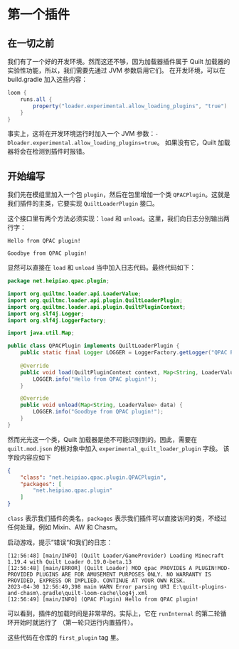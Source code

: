 # 第一个插件
## 在一切之前
我们有了一个好的开发环境。然而这还不够，因为加载器插件属于 Quilt 加载器的实验性功能，所以，我们需要先通过 JVM 参数启用它们。
在开发环境，可以在 build.gradle 加入这些内容：
```groovy
loom {
    runs.all {
        property("loader.experimental.allow_loading_plugins", "true")
    }
}
```
事实上，这将在开发环境运行时加入一个 JVM 参数：`-Dloader.experimental.allow_loading_plugins=true`。
如果没有它，Quilt 加载器将会在检测到插件时报错。
## 开始编写
我们先在模组里加入一个包 `plugin`，然后在包里增加一个类 `QPACPlugin`。这就是我们插件的主类，它要实现 `QuiltLoaderPlugin` 接口。

这个接口里有两个方法必须实现：`load` 和 `unload`。这里，我们向日志分别输出两行字：

`Hello from QPAC plugin!`

`Goodbye from QPAC plugin!`

显然可以直接在 `load` 和 `unload` 当中加入日志代码。最终代码如下：
```java
package net.heipiao.qpac.plugin;

import org.quiltmc.loader.api.LoaderValue;
import org.quiltmc.loader.api.plugin.QuiltLoaderPlugin;
import org.quiltmc.loader.api.plugin.QuiltPluginContext;
import org.slf4j.Logger;
import org.slf4j.LoggerFactory;

import java.util.Map;

public class QPACPlugin implements QuiltLoaderPlugin {
	public static final Logger LOGGER = LoggerFactory.getLogger("QPAC Plugin");
    
	@Override
	public void load(QuiltPluginContext context, Map<String, LoaderValue> previousData) {
		LOGGER.info("Hello from QPAC plugin!");
	}

	@Override
	public void unload(Map<String, LoaderValue> data) {
		LOGGER.info("Goodbye from QPAC plugin!");
	}
}
```
然而光光这一个类，Quilt 加载器是绝不可能识别到的。因此，需要在 `quilt.mod.json` 的根对象中加入 `experimental_quilt_loader_plugin` 字段。
该字段内容应如下
```json
{
    "class": "net.heipiao.qpac.plugin.QPACPlugin",
    "packages": [
        "net.heipiao.qpac.plugin"
    ]
}
```
`class` 表示我们插件的类名，`packages` 表示我们插件可以直接访问的类，不经过任何处理，例如 Mixin、AW 和 Chasm。

启动游戏，提示”错误“和我们的日志：
```
[12:56:48] [main/INFO] (Quilt Loader/GameProvider) Loading Minecraft 1.19.4 with Quilt Loader 0.19.0-beta.13
[12:56:48] [main/ERROR] (Quilt Loader) MOD qpac PROVIDES A PLUGIN!MOD-PROVIDED PLUGINS ARE FOR AMUSEMENT PURPOSES ONLY. NO WARRANTY IS PROVIDED, EXPRESS OR IMPLIED. CONTINUE AT YOUR OWN RISK.
2023-04-30 12:56:49,398 main WARN Error parsing URI E:\quilt-plugins-and-chasm\.gradle\quilt-loom-cache\log4j.xml
[12:56:49] [main/INFO] (QPAC Plugin) Hello from QPAC plugin!
```
可以看到，插件的加载时间是非常早的。实际上，它在 `runInternal` 的第二轮循环开始时就运行了 （第一轮只运行内置插件）。

这些代码在仓库的 `first_plugin` tag 里。
